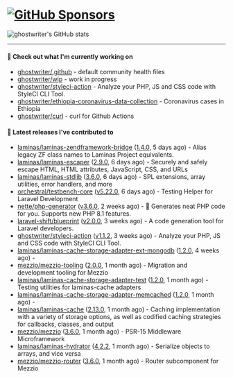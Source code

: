 # [![GitHub Sponsors](https://img.shields.io/github/sponsors/ghostwriter?label=Sponsors&style=flat-square&logo=GitHub%20Sponsors)](https://github.com/sponsors/ghostwriter)

![ghostwriter's GitHub stats](https://github-readme-stats.vercel.app/api?username=ghostwriter&show_icons=true&count_private=true&hide_title=true&hide_rank=true&icon_color=333)

---

#### 🌱 Check out what I'm currently working on

- [ghostwriter/.github](https://github.com/ghostwriter/.github) - default community health files
- [ghostwriter/wip](https://github.com/ghostwriter/wip) - work in progress
- [ghostwriter/styleci-action](https://github.com/ghostwriter/styleci-action) - Analyze your PHP, JS and CSS code with StyleCI CLI Tool.
- [ghostwriter/ethiopia-coronavirus-data-collection](https://github.com/ghostwriter/ethiopia-coronavirus-data-collection) - Coronavirus cases in Ethiopia
- [ghostwriter/curl](https://github.com/ghostwriter/curl) - curl for Github Actions

#### 🔭 Latest releases I've contributed to

- [laminas/laminas-zendframework-bridge](https://github.com/laminas/laminas-zendframework-bridge) ([1.4.0](https://github.com/laminas/laminas-zendframework-bridge/releases/tag/1.4.0), 5 days ago) - Alias legacy ZF class names to Laminas Project equivalents.
- [laminas/laminas-escaper](https://github.com/laminas/laminas-escaper) ([2.9.0](https://github.com/laminas/laminas-escaper/releases/tag/2.9.0), 6 days ago) - Securely and safely escape HTML, HTML attributes, JavaScript, CSS, and URLs
- [laminas/laminas-stdlib](https://github.com/laminas/laminas-stdlib) ([3.6.0](https://github.com/laminas/laminas-stdlib/releases/tag/3.6.0), 6 days ago) - SPL extensions, array utilities, error handlers, and more
- [orchestral/testbench-core](https://github.com/orchestral/testbench-core) ([v5.22.0](https://github.com/orchestral/testbench-core/releases/tag/v5.22.0), 6 days ago) - Testing Helper for Laravel Development
- [nette/php-generator](https://github.com/nette/php-generator) ([v3.6.0](https://github.com/nette/php-generator/releases/tag/v3.6.0), 2 weeks ago) - 🐘 Generates neat PHP code for you. Supports new PHP 8.1 features.
- [laravel-shift/blueprint](https://github.com/laravel-shift/blueprint) ([v2.0.0](https://github.com/laravel-shift/blueprint/releases/tag/v2.0.0), 3 weeks ago) - A code generation tool for Laravel developers.
- [ghostwriter/styleci-action](https://github.com/ghostwriter/styleci-action) ([v1.1.2](https://github.com/ghostwriter/styleci-action/releases/tag/v1.1.2), 3 weeks ago) - Analyze your PHP, JS and CSS code with StyleCI CLI Tool.
- [laminas/laminas-cache-storage-adapter-ext-mongodb](https://github.com/laminas/laminas-cache-storage-adapter-ext-mongodb) ([1.2.0](https://github.com/laminas/laminas-cache-storage-adapter-ext-mongodb/releases/tag/1.2.0), 4 weeks ago) - 
- [mezzio/mezzio-tooling](https://github.com/mezzio/mezzio-tooling) ([2.0.0](https://github.com/mezzio/mezzio-tooling/releases/tag/2.0.0), 1 month ago) - Migration and development tooling for Mezzio
- [laminas/laminas-cache-storage-adapter-test](https://github.com/laminas/laminas-cache-storage-adapter-test) ([1.2.0](https://github.com/laminas/laminas-cache-storage-adapter-test/releases/tag/1.2.0), 1 month ago) - Testing utilities for laminas-cache adapters
- [laminas/laminas-cache-storage-adapter-memcached](https://github.com/laminas/laminas-cache-storage-adapter-memcached) ([1.2.0](https://github.com/laminas/laminas-cache-storage-adapter-memcached/releases/tag/1.2.0), 1 month ago) - 
- [laminas/laminas-cache](https://github.com/laminas/laminas-cache) ([2.13.0](https://github.com/laminas/laminas-cache/releases/tag/2.13.0), 1 month ago) - Caching implementation with a variety of storage options, as well as codified caching strategies for callbacks, classes, and output
- [mezzio/mezzio](https://github.com/mezzio/mezzio) ([3.6.0](https://github.com/mezzio/mezzio/releases/tag/3.6.0), 1 month ago) - PSR-15 Middleware Microframework
- [laminas/laminas-hydrator](https://github.com/laminas/laminas-hydrator) ([4.2.2](https://github.com/laminas/laminas-hydrator/releases/tag/4.2.2), 1 month ago) - Serialize objects to arrays, and vice versa
- [mezzio/mezzio-router](https://github.com/mezzio/mezzio-router) ([3.6.0](https://github.com/mezzio/mezzio-router/releases/tag/3.6.0), 1 month ago) - Router subcomponent for Mezzio
